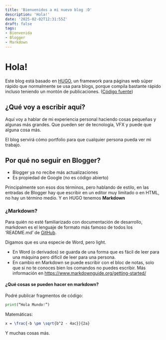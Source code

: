 ```yaml
---
title: 'Bienvenidos a mi nuevo blog :D'
description: 'Hola!'
date: '2025-02-02T12:31:55Z'
draft: false
tags: 
- Bienvenida
- Blogger
- Markdown
---
```


# Hola!

Este blog está basado en [HUGO](https://gohugo.io/), un framework para páginas web súper rápido que normalmente se usa para blogs, porque compila bastante rápido incluso teniendo un montón de publicaciones. ([Código fuente](https://github.com/PGSCOM/Blog))

## ¿Qué voy a escribir aquí?
Aquí voy a hablar de mi experiencia personal haciendo cosas pequeñas y algunas más grandes. Que pueden ser de tecnología, VFX y puede que alguna cosa más.

El blog servirá cómo portfolio para que cualquier persona pueda ver mi trabajo. 

## Por qué no seguir en Blogger?
- Blogger ya no recibe más actualizaciones 
- Es propiedad de Google (no es código abierto)

Principalmente son esos dos términos, pero hablando de estilo, en las entradas de Blogger hay que  escribir en un editor muy limitado o en HTML, no hay un término medio. Y en HUGO tenemos **Markdown**

### ¿Markdown?
Para quién no esté familiarizado con documentación de desarrollo, markdown es el lenguaje de formato más famoso de todos los ‘README.md’ de [GitHub](https://github.com). 

Digamos que es una especie de Word, pero light.
 - En Word (o derivados) se guarda de una forma que es fácil de leer para una máquina pero difícil de leer para una persona. 
 - En cambio en Markdown se puede escribir con el bloc de notas, solo que si no te conoces bien los comandos no puedes escribir. Más información en https://www.markdownguide.org/getting-started/

#### ¿Qué cosas se pueden hacer en markdown?
Podré publicar fragmentos de código:
```python
print(“Hola Mundo!”)
```
Matemáticas:
```latex
x = \frac{-b \pm \sqrt{b^2 - 4ac}}{2a}
```
Y muchas cosas más. 